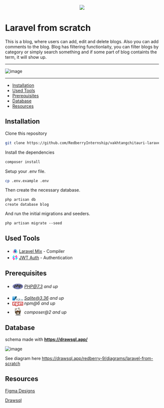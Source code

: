 <p align="center"><a href="https://laravel.com" target="_blank"><img src="https://raw.githubusercontent.com/laravel/art/master/logo-lockup/5%20SVG/2%20CMYK/1%20Full%20Color/laravel-logolockup-cmyk-red.svg" width="400"></a></p>

# Laravel from scratch

<p>
  This is a blog, where users can add, edit and delete blogs. Also you can add comments to the blog. Blog has filtering functionlaity, you can filter blogs by category or simply search something and if some part of blog containts the term, it will show up. 
</p>
<hr>

![image](https://user-images.githubusercontent.com/71987862/140066418-58424439-c833-44fd-a973-91b1bf3c9ecb.png)

<hr>

- [Installation](#installation)
- [Used Tools](#used-tools)
- [Prerequisites](#prerequisites)
- [Database](#database)
- [Resources](#resources)

## Installation

Clone this repository

```sh
git clone https://github.com/RedberryInternship/vakhtangchitauri-laravel-8-from-scratch.git
```

Install the dependencies

```sh
composer install
```

Setup your .env file.

```sh
cp .env.example .env
```

Then create the necessary database.

```
php artisan db
create database blog
```

And run the initial migrations and seeders.

```
php artisan migrate --seed
```

## Used Tools

- <img src="/public/images/readme/mix.png" height="18" style="position: relative; top: 4px" /> [Laravel Mix](https://laravel-mix.com/) - Compiler
- <img src="./public/images/readme/jwt.png" height="18" style="position: relative; top: 4px" /> [JWT Auth](https://jwt-auth.readthedocs.io/en/develop/) - Authentication

## Prerequisites

- <img src="./public/images/readme/php.svg" width="35" style="position: relative; top: 4px" /> *PHP@7.3 and up*
- <img src="./public/images/readme/sqlite.png" width="35" style="position: relative; top: 14px" /> *Sqlite@3.36 and up*
- <img src="./public/images/readme/npm.png" width="35" style="position: relative; top: 4px" /> _npm@6 and up_
- <img src="./public/images/readme/composer.png" width="35" style="position: relative; top: 6px" /> _composer@2 and up_

## Database

schema made with **https://drawsql.app/**

![image](https://user-images.githubusercontent.com/71987862/140064703-f08ac358-c0b7-426f-9862-06f8819337e6.png)

See diagram here https://drawsql.app/redberry-9/diagrams/laravel-from-scratch

## Resources

[Figma Designs](https://www.figma.com/file/IIJOKK5esgM8uK8pM3D59J/Movie-Quotes?node-id=0%3A1)

[Drawsql](https://drawsql.app/)
